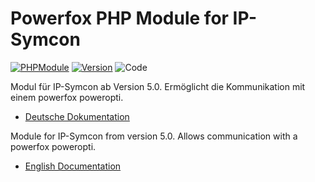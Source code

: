 Powerfox PHP Module for IP-Symcon
===
[![PHPModule](https://img.shields.io/badge/Symcon-PHPModul-red.svg)](https://www.symcon.de/service/dokumentation/entwicklerbereich/sdk-tools/sdk-php/)
[![Version](https://img.shields.io/badge/Symcon%20Version-5.0%20%3E-green.svg)](https://www.symcon.de/forum/threads/38222-IP-Symcon-5-0-verf%C3%BCgbar)
![Code](https://img.shields.io/badge/Code-PHP-blue.svg)

Modul für IP-Symcon ab Version 5.0. Ermöglicht die Kommunikation mit einem powerfox poweropti.

 - [Deutsche Dokumentation](docs/de/README.md "Deutsche Dokumentation")
 
Module for IP-Symcon from version 5.0. Allows communication with a powerfox poweropti.

 - [English Documentation](docs/en/README.md "English documentation") 




